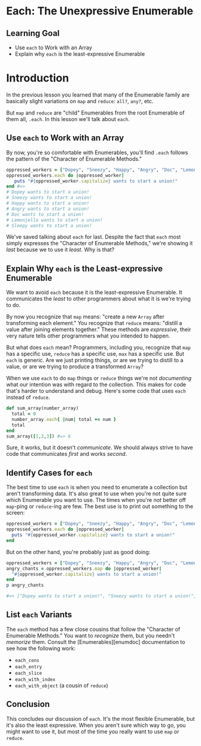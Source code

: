 # Each: The Unexpressive Enumerable

## Learning Goal

* Use `each` to Work with an Array
* Explain why `each` is the least-expressive Enumerable

# Introduction

In the previous lesson you learned that many of the Enumerable family are
basically slight variations on `map` and `reduce`: `all?`, `any?`, etc.

But `map` and `reduce` are "child" Enumerables from the root Enumerable of them
all, `.each`. In this lesson we'll talk about `each`.

## Use `each` to Work with an Array

By now, you're so comfortable with Enumerables, you'll find `.each` follows the
pattern of the "Character of Enumerable Methods."

```ruby
oppressed_workers = ["Dopey", "Sneezy", "Happy", "Angry", "Doc", "Lemonjello", "Sleepy" ]
oppressed_workers.each do |oppressed_worker|
   puts "#{oppressed_worker.capitalize} wants to start a union!"
end #=>
# Dopey wants to start a union!
# Sneezy wants to start a union!
# Happy wants to start a union!
# Angry wants to start a union!
# Doc wants to start a union!
# Lemonjello wants to start a union!
# Sleepy wants to start a union!
```

We've saved talking about `each` for last. Despite the fact that `each` most
simply expresses the "Character of Enumerable Methods," we're showing it _last_
because we to use it _least_. Why is that?

## Explain Why `each` is the Least-expressive Enumerable

We want to avoid `each` because it is the least-expressive Enumerable. It
communicates the _least_ to other programmers about what it is we're trying to
do.

By now you recognize that `map` means: "create a new `Array` after transforming
each element." You recognize that `reduce` means: "distill a value after
joining elements together."  These methods are _expressive_, their very nature
tells other programmers what you intended to happen.

But what does `each` mean? Programmers, including you, recognize that `map` has
a specific use, `reduce` has a specific use, `max` has a specific use. But
`each` is generic. Are we just printing things, or are we trying to distill to
a value, or are we trying to produce a transformed `Array`?

When we use `each` to do `map` things or `reduce` things we're not
_documenting_ what our intention was with regard to the collection. This makes
for code that's harder to understand and debug. Here's some code that uses
`each` instead of `reduce`.


```ruby
def sum_array(number_array)
  total = 0
  number_array.each{ |num| total += num }
  total
end
sum_array([1,2,3]) #=> 6
```

Sure, it works, but it doesn't _communicate_. We should always strive to have
code that communicates _first_ and works _second_.

## Identify Cases for `each`

The best time to use `each` is when you need to enumerate a collection but
aren't transforming data. It's also great to use when you're not quite sure
which Enumerable you want to use. The times when you're _not_ better off
`map`-ping or `reduce`-ing are few. The best use is to print out something to
the screen:

```ruby
oppressed_workers = ["Dopey", "Sneezy", "Happy", "Angry", "Doc", "Lemonjello", "Sleepy" ]
oppressed_workers.each do |oppressed_worker|
  puts "#{oppressed_worker.capitalize} wants to start a union!"
end
```

But on the other hand, you're probably just as good doing:

```ruby
oppressed_workers = ["Dopey", "Sneezy", "Happy", "Angry", "Doc", "Lemonjello", "Undercaffeinated" ]
angry_chants = oppressed_workers.map do |oppressed_worker|
  "#{oppressed_worker.capitalize} wants to start a union!"
end
p angry_chants

#=> ["Dopey wants to start a union!", "Sneezy wants to start a union!", "Happy wants to start a union!", "Angry wants to start a union!", "Doc wants to start a union!", "Lemonjello wants to start a union!", "Undercaffeinated wants to start a union!"]
```

## List `each` Variants

The `each` method has a few close cousins that follow the "Character of
Enumerable Methods." You want to _recognize_ them, but you needn't _memorize_
them. Consult the [Enumerables][enumdoc] documentation to see how the following
work:

* `each_cons`
* `each_entry`
* `each_slice`
* `each_with_index`
* `each_with_object` (a cousin of `reduce`)

## Conclusion

This concludes our discussion of `each`. It's the most flexible Enumerable, but
it's also the least expressive. When you aren't sure which way to go, you might
want to use it, but most of the time you really want to use `map` or `reduce`.

